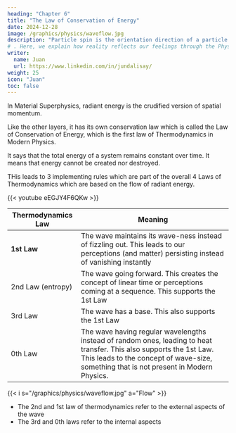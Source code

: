 ```yaml
---
heading: "Chapter 6"
title: "The Law of Conservation of Energy"
date: 2024-12-28
image: /graphics/physics/waveflow.jpg
description: "Particle spin is the orientation direction of a particle."
# . Here, we explain how reality reflects our feelings through the Physics concept of particle-spin
writer:
  name: Juan
  url: https://www.linkedin.com/in/jundalisay/
weight: 25
icon: "Juan"
toc: false
---
```



In Material Superphysics, radiant energy is the crudified version of spatial momentum.

Like the other layers, it has its own conservation law which is called the Law of Conservation of Energy, which is the first law of Thermodynamics in Modern Physics. 

It says that the total energy of a system remains constant over time. It means that energy cannot be created nor destroyed. 

THis leads to 3 implementing rules which are part of the overall 4 Laws of Thermodynamics which are based on the flow of radiant energy. 

{{< youtube eEGJY4F6QKw >}}

<!-- This operates in the radiant layer and is already well known in Physics.  -->

Thermodynamics Law | Meaning
--- | --- 
**1st Law** | The wave maintains its wave-ness instead of fizzling out. This leads to our perceptions (and matter) persisting instead of vanishing instantly
2nd Law (entropy) | The wave going forward. This creates the concept of linear time or perceptions coming at a sequence. This supports the 1st Law
3rd Law | The wave has a base. This also supports the 1st Law
0th Law | The wave having regular wavelengths instead of random ones, leading to heat transfer. This also supports the 1st Law. This leads to the concept of wave-size, something that is not present in Modern Physics.

<!-- 0 heat transfers -- thinker
1 conservation  -- warrior
2 entropy forwards -- trader
3 zero -- worker -->


{{< i s="/graphics/physics/waveflow.jpg" a="Flow" >}}


<!-- Property | Thermodynamics | Supersociology | Supereconomics 
--- | --- | --- | ---
Continuity or Balance | 0th law | Thinker | 3rd Law 
Conservation | 1st law | Warrior | 2nd Law
Spread | 2nd law  | Traders | 4th Law
Measure or Range | 3rd law  | Worker | 1st Law -->

- The 2nd and 1st law of thermodynamics refer to the external aspects of the wave
- The 3rd and 0th laws refer to the internal aspects

